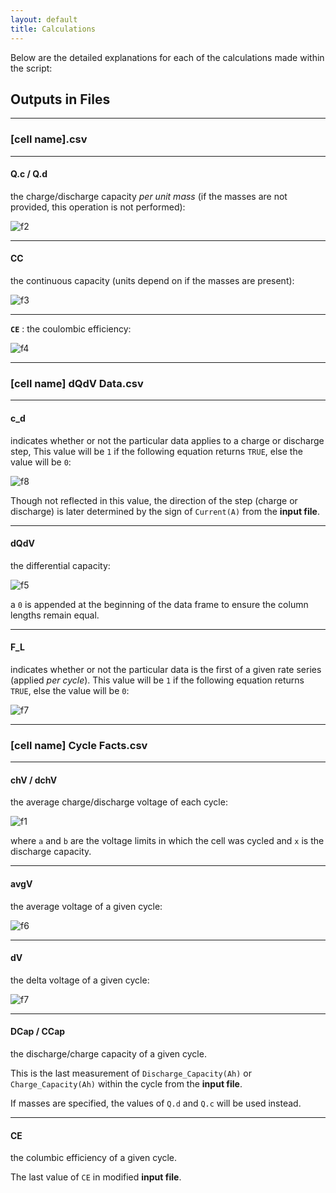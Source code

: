 ```yaml
---
layout: default
title: Calculations
---
```


Below are the detailed explanations for each of the calculations made within the script:

## Outputs in Files

---

### [cell name].csv

---

#### Q.c / Q.d
the charge/discharge capacity *per unit mass* (if the masses are not provided, this operation is not performed):

![f2][Q mass equation]

---

#### CC
the continuous capacity (units depend on if the masses are present):

![f3][CC equation]

---

**`CE`** : the coulombic efficiency:

![f4][CE equation]

---

### [cell name] dQdV Data.csv

---

#### c_d
indicates whether or not the particular data applies to a charge or discharge step, This value will be `1` if the following equation returns `TRUE`, else the value will be `0`:

![f8][c_d equation]

Though not reflected in this value, the direction of the step (charge or discharge) is later determined by the sign of `Current(A)` from the **input file**.

---

#### dQdV
the differential capacity:

![f5][dQdV equation]

a `0` is appended at the beginning of the data frame to ensure the column lengths remain equal.

---

#### F_L
indicates whether or not the particular data is the first of a given rate series (applied *per cycle*). This value will be `1` if the following equation returns `TRUE`, else the value will be `0`:

![f7][F_L equation]

---

### [cell name] Cycle Facts.csv

---

#### chV / dchV
the average charge/discharge voltage of each cycle:

![f1][chV equation]

where `a` and `b` are the voltage limits in which the cell was cycled and `x` is the discharge capacity.

---

#### avgV
the average voltage of a given cycle:

![f6][avgV equation]

---

#### dV
the delta voltage of a given cycle:

![f7][dV equation]

---

#### DCap / CCap
the discharge/charge capacity of a given cycle.

This is the last measurement of `Discharge_Capacity(Ah)` or `Charge_Capacity(Ah)` within the cycle from the **input file**.

If masses are specified, the values of `Q.d` and `Q.c` will be used instead.

---

#### CE
the columbic efficiency of a given cycle.

The last value of `CE` in modified **input file**.

[chV equation]: http://mathurl.com/render.cgi?chV%20%3D%20%5Cfrac%7B1%7D%7Ba%20+%20b%7D%20%5Cint_a%5Eb%20f%28x%29%20%20%5Cmathrm%7Bd%7Dx%5Cnocache

[Q mass equation]: http://mathurl.com/render.cgi?Q%20%3D%20%5Cfrac%7BRaw%20%5C%20Capacity%20%5C%20%28Ah%29%7D%7Bmass%20%5C%20%28g%29%7D%5Cnocache

[CC equation]: http://mathurl.com/render.cgi?CC%20%3D%20Charge%20%5C%20Capacity%20%5C%20%28Ah%20%5C%20or%20%5C%20%5Cfrac%7BmAh%7D%7Bg%7D%29%20-%20Discharge%20%5C%20Capacity%20%5C%20%28Ah%20%5C%20or%20%5C%20%5Cfrac%7BmAh%7D%7Bg%7D%29%5Cnocache

[CE equation]: http://mathurl.com/render.cgi?CE%20%3D%20%5Cfrac%7BDischarge%20%5C%20Capacity%20%5C%20%28Ah%29%7D%7BCharge%20%5C%20Capacity%20%5C%20%28Ah%29%7D%5Cnocache

[dQdV equation]: http://mathurl.com/render.cgi?dQdV%20%3D%20%5Cfrac%7BPresent%20%5C%20Discharge%20%5C%20Capacity%20%5C%20%28Ah%29%20%5C%20-%20%5C%20Previous%20%5C%20Discharge%20%5C%20Capacity%20%5C%20Measurement%20%5C%20%28Ah%29%7D%7BPresent%20%5C%20Voltage%20%5C%20%28V%29%20%5C%20-%20%5C%20Previous%20%5C%20Voltage%20%5C%20%28V%29%7D%5Cnocache

[avgV equation]: http://mathurl.com/render.cgi?avgV%20%3D%20%5Cfrac%7BchV%20+%20dchV%7D%7B2%7D%5Cnocache

[dV equation]: http://mathurl.com/render.cgi?dV%20%3D%20chV%20-%20dchV%5Cnocache

[F_L equation]: http://mathurl.com/render.cgi?Present%20%5C%20Current%20%5C%20%28A%29%20%5C%20-%20%5C%20Previous%20%5C%20Current%20%5C%20%28A%29%20%3E%200.0005%0A%5Cnocache

[c_d equation]: http://mathurl.com/render.cgi?%5Cmid%20Last%20%5C%20Voltage%20%5C%20Measurement%20%5C%20%28V%29%20%5C%20-%20%5C%20First%20%5C%20Voltage%20%5C%20Measurement%20%5C%20%28V%29%20%5Cmid%20%5C%20%3E%200.5%5Cnocache
